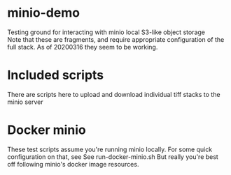 # minio-demo
Testing ground for interacting with minio local S3-like object storage  
Note that these are fragments, and require appropriate configuration of the full stack. As of 20200316 they seem to be working.

# Included scripts
There are scripts here to upload and download individual tiff stacks to the minio server

# Docker minio
These test scripts assume you're running minio locally. For some quick configuration on that, see
See run-docker-minio.sh 
But really you're best off following minio's docker image resources. 
